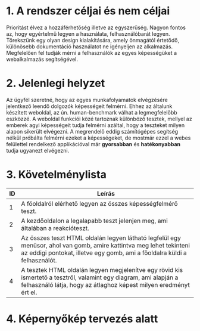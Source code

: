 1\. A rendszer céljai és nem céljai
===

Prioritást élvez a hozzáférhetőség illetve az egyszerűség. Nagyon fontos az, hogy egyértelmű legyen a használata, felhasználóbarát legyen.
Törekszünk egy olyan design kialakítására, amely önmagától értetődő, különösebb dokumentáció használatot ne igényeljen az alkalmazás.
Megfelelően fel tudják mérni a felhasználók az egyes képességüket a webalkalmazás segítségével.

2\. Jelenlegi helyzet
===

Az ügyfél szeretné, hogy az egyes munkafolyamatok elvégzésére jelentkező leendő dolgozók képességeit felmérni. Ehhez az általunk készített weboldal, az ún. human-benchmark válhat a legmegfelelőbb eszközzé.
A weboldal funkciói közé tartoznak különböző tesztek, mellyel az emberek agyi képességeit tudja felmérni azáltal, hogy a teszteket milyen alapon sikerült elvégezni.
A megrendelő eddig számítógépes segítség nélkül próbálta felmérni ezeket a képességeket, de mostmár ezzel a webes felülettel rendelkező applikációval már **gyorsabban** és **hatékonyabban** tudja ugyanezt elvégezni.

3\. Követelménylista
===
|ID|Leírás|
|-|-|
|1|A főoldalról elérhető legyen az összes képességfelmérő teszt.|
|2|A kezdőoldalon a legalapabb teszt jelenjen meg, ami általában a reakcióteszt.|
|3|Az összes teszt HTML oldalán legyen látható legfelül egy menüsor, ahol van gomb, amire kattintva meg lehet tekinteni az eddigi pontokat, illetve egy gomb, ami a főoldalra küldi a felhasználót.|
|4|A tesztek HTML oldalán legyen megjelenítve egy rövid kis ismertető a tesztről, valamint egy diagram, ami alapján a felhasználó látja, hogy az átlaghoz képest milyen eredményt ért el.|

4\. Képernyőkép tervezés alatt
===